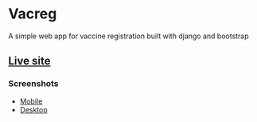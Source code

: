 # Vacreg

A simple web app for vaccine registration built with django and bootstrap

## [Live site](https://vacreg.up.railway.app/)
 
### Screenshots

- [Mobile](sc_mobile.png)
- [Desktop](sc_desktop.png)
